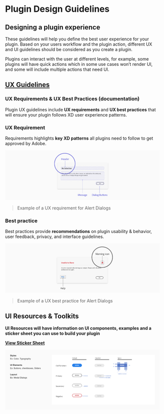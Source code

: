 # **Plugin Design Guidelines**


## Designing a plugin experience

These guidelines will help you define the best user experience for your plugin. Based on your users workflow and the plugin action, different UX and UI guidelines should be considered as you create a plugin.
 
Plugins can interact with the user at different levels, for example, some plugins will have quick actions which in some use cases won’t render UI, and some will include multiple actions that need UI. 


## [UX Guidelines](./ux_guidelines/index.md)

### **UX Requirements & UX Best Practices (documentation)**

Plugin UX guidelines include **UX requirements** and **UX best practices** that will ensure your plugin follows XD user experience patterns. 

### UX Requirement

Requirements highlights **key XD patterns** all plugins need to follow to get approved by Adobe. 

![UX Requirement](ux_images/Requirement.png)

> Example of a UX requirement for Alert Dialogs


### Best practice

Best practices provide **recommendations** on plugin usability & behavior, user feedback, privacy, and interface guidelines. 

![UX Best Practice](ux_images/BestPractice.png)

> Example of a UX best practice for Alert Dialogs


## UI Resources & Toolkits

**UI Resources will have information on UI components, examples and a sticker sheet you can use to build your plugin**

**[View Sticker Sheet](./ui_resources/Sticker_sheet.md)**

![Ui Resources](ux_images/Style_examples.png)
